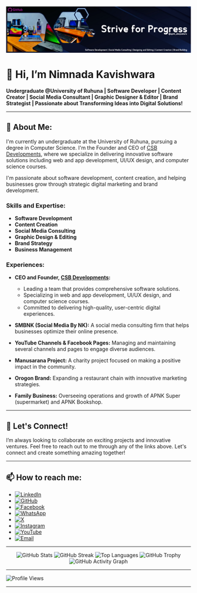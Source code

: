 ![GitHub Cover](https://github.com/NimnadaUGC/NimnadaUGC/blob/main/Git-Hub%20Cover.png)

# 👋 Hi, I’m Nimnada Kavishwara

**Undergraduate @University of Ruhuna | Software Developer | Content Creator | Social Media Consultant | Graphic Designer & Editor | Brand Strategist | Passionate about Transforming Ideas into Digital Solutions!**

---

## 🔭 About Me:
I'm currently an undergraduate at the University of Ruhuna, pursuing a degree in Computer Science. I'm the Founder and CEO of [CSB Developments](https://csbodima.lk/nimnada), where we specialize in delivering innovative software solutions including web and app development, UI/UX design, and computer science courses. 

I'm passionate about software development, content creation, and helping businesses grow through strategic digital marketing and brand development.

### Skills and Expertise:
- **Software Development**
- **Content Creation**
- **Social Media Consulting**
- **Graphic Design & Editing**
- **Brand Strategy**
- **Business Management**

### Experiences:
- **CEO and Founder, [CSB Developments](https://csbodima.lk/nimnada):**
  - Leading a team that provides comprehensive software solutions.
  - Specializing in web and app development, UI/UX design, and computer science courses.
  - Committed to delivering high-quality, user-centric digital experiences.

- **SMBNK (Social Media By NK):** A social media consulting firm that helps businesses optimize their online presence.
- **YouTube Channels & Facebook Pages:** Managing and maintaining several channels and pages to engage diverse audiences.
- **Manusarana Project:** A charity project focused on making a positive impact in the community.
- **Orogon Brand:** Expanding a restaurant chain with innovative marketing strategies.
- **Family Business:** Overseeing operations and growth of APNK Super (supermarket) and APNK Bookshop.

---

## 🌟 Let's Connect!
I’m always looking to collaborate on exciting projects and innovative ventures. Feel free to reach out to me through any of the links above. Let's connect and create something amazing together!

---

## 📫 How to reach me:
- [![LinkedIn](https://img.shields.io/badge/LinkedIn-0077B5?style=flat&logo=linkedin&logoColor=white)](https://www.linkedin.com/in/nimnada-kavishwara-nk)
- [![GitHub](https://img.shields.io/badge/GitHub-181717?style=flat&logo=github&logoColor=white)](https://github.com/NimnadaUGC)
- [![Facebook](https://img.shields.io/badge/Facebook-1877F2?style=flat&logo=facebook&logoColor=white)](https://www.facebook.com/NimnadaNK)
- [![WhatsApp](https://img.shields.io/badge/WhatsApp-25D366?style=flat&logo=whatsapp&logoColor=white)](https://wa.me/94762320830)
- [![X](https://img.shields.io/badge/X-1DA1F2?style=flat&logo=x&logoColor=white)](https://x.com/Nimnada_NK)
- [![Instagram](https://img.shields.io/badge/Instagram-E4405F?style=flat&logo=instagram&logoColor=white)](https://www.instagram.com/nimnada_nk)
- [![YouTube](https://img.shields.io/badge/YouTube-FF0000?style=flat&logo=youtube&logoColor=white)](https://www.youtube.com/@smbnk6121)
- [![Email](https://img.shields.io/badge/Email-D14836?style=flat&logo=gmail&logoColor=white)](mailto:nimnadakavishwarank.ugc@gmail.com)

---

<p align="center">
  <img src="https://github-readme-stats.vercel.app/api?username=NimnadaUGC&show_icons=true&theme=light" alt="GitHub Stats">
  <img src="https://github-readme-streak-stats.herokuapp.com/?user=NimnadaUGC&theme=light" alt="GitHub Streak">
  <img src="https://github-readme-stats.vercel.app/api/top-langs/?username=NimnadaUGC&theme=light" alt="Top Languages">
  <img src="https://github-profile-trophy.vercel.app/?username=NimnadaUGC&theme=light" alt="GitHub Trophy">
  <img src="https://github-readme-activity-graph.vercel.app/graph?username=NimnadaUGC&theme=light" alt="GitHub Activity Graph">
</p>

---

![Profile Views](https://komarev.com/ghpvc/?username=NimnadaUGC&color=blue&style=flat)

---

<!---
NimnadaUGC/NimnadaUGC is a ✨ special ✨ repository because its `README.md` (this file) appears on your GitHub profile.
You can click the Preview link to take a look at your changes.
--->
